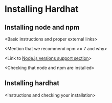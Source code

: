 # Installing Hardhat

## Installing node and npm

\<Basic instructions and proper external links>

\<Mention that we recommend npm >= 7 and why>

\<Link to [Node.js versions support section](/reference/stability-guarantees.html#node-js-versions-support)>

\<Checking that node and npm are installed>

## Installing hardhat

\<Instructions and checking your installation>
